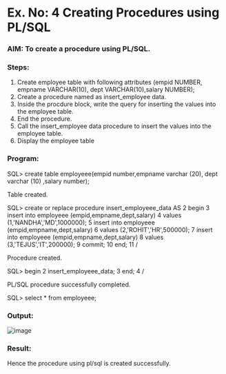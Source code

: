 # Ex. No: 4 Creating Procedures using PL/SQL

### AIM: To create a procedure using PL/SQL.

### Steps:
1. Create employee table with following attributes (empid NUMBER, empname VARCHAR(10), dept VARCHAR(10),salary NUMBER);
2. Create a procedure named as insert_employee data.
3. Inside the procdure block, write the query for inserting the values into the employee table.
4. End the procedure.
5. Call the insert_employee data procedure to insert the values into the employee table.
6. Display the employee table

### Program:
SQL> create table employeee(empid number,empname varchar (20), dept varchar (10) ,salary number);

Table created.

SQL> create or replace procedure insert_employeee_data AS
  2  begin
  3  insert into employeee (empid,empname,dept,salary)
  4  values (1,'NANDHA','MD',1000000);
  5  insert into employeee (empid,empname,dept,salary)
  6  values (2,'ROHIT','HR',500000);
  7  insert into employeee (empid,empname,dept,salary)
  8  values (3,'TEJUS','IT',200000);
  9  commit;
 10  end;
 11  /

Procedure created.

SQL> begin
  2  insert_employeee_data;
  3  end;
  4  /

PL/SQL procedure successfully completed.

SQL> select * from employeee;
### Output:
![image](https://github.com/dineshgl/Ex-No-4-Creating-Procedures-using-PL-SQL/assets/121418444/a88d0239-dcce-4e58-9d90-b9931d5066db)

### Result:
Hence the procedure using pl/sql is created successfully.
